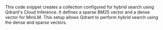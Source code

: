 This code snippet creates a collection configured for hybrid search using Qdrant's Cloud Inference. It defines a sparse BM25 vector and a dense vector for MiniLM. This setup allows Qdrant to perform hybrid search using the dense and sparse vectors. 